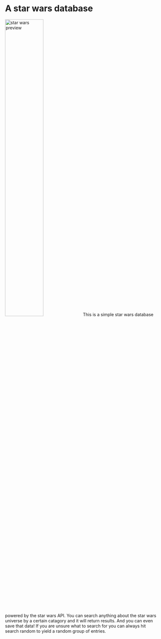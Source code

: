 # A star wars database
<img src="src/assets/images/swdb.png" alt="star wars preview" width="50%" height="auto">
This is a simple star wars database powered by the star wars API. You can search anything about the star wars universe by a certain catagory and it will return results. And you can even save that data! If you are unsure what to search for you can always hit search random to yield a random group of entries.

